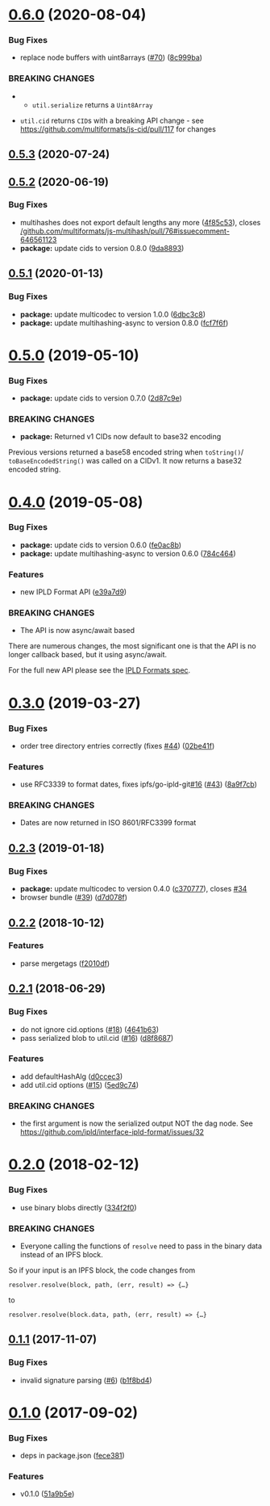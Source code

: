 <a name="0.6.0"></a>
# [0.6.0](https://github.com/ipld/js-ipld-git/compare/v0.5.3...v0.6.0) (2020-08-04)


### Bug Fixes

* replace node buffers with uint8arrays ([#70](https://github.com/ipld/js-ipld-git/issues/70)) ([8c999ba](https://github.com/ipld/js-ipld-git/commit/8c999ba))


### BREAKING CHANGES

* - `util.serialize` returns a `Uint8Array`
- `util.cid` returns `CID`s with a breaking API change - see https://github.com/multiformats/js-cid/pull/117 for changes



<a name="0.5.3"></a>
## [0.5.3](https://github.com/ipld/js-ipld-git/compare/v0.5.2...v0.5.3) (2020-07-24)



<a name="0.5.2"></a>
## [0.5.2](https://github.com/ipld/js-ipld-git/compare/v0.5.1...v0.5.2) (2020-06-19)


### Bug Fixes

* multihashes does not export default lengths any more ([4f85c53](https://github.com/ipld/js-ipld-git/commit/4f85c53)), closes [/github.com/multiformats/js-multihash/pull/76#issuecomment-646561123](https://github.com//github.com/multiformats/js-multihash/pull/76/issues/issuecomment-646561123)
* **package:** update cids to version 0.8.0 ([9da8893](https://github.com/ipld/js-ipld-git/commit/9da8893))



<a name="0.5.1"></a>
## [0.5.1](https://github.com/ipld/js-ipld-git/compare/v0.5.0...v0.5.1) (2020-01-13)


### Bug Fixes

* **package:** update multicodec to version 1.0.0 ([6dbc3c8](https://github.com/ipld/js-ipld-git/commit/6dbc3c8))
* **package:** update multihashing-async to version 0.8.0 ([fcf7f6f](https://github.com/ipld/js-ipld-git/commit/fcf7f6f))



<a name="0.5.0"></a>
# [0.5.0](https://github.com/ipld/js-ipld-git/compare/v0.4.0...v0.5.0) (2019-05-10)


### Bug Fixes

* **package:** update cids to version 0.7.0 ([2d87c9e](https://github.com/ipld/js-ipld-git/commit/2d87c9e))


### BREAKING CHANGES

* **package:** Returned v1 CIDs now default to base32 encoding

Previous versions returned a base58 encoded string when `toString()`/
`toBaseEncodedString()` was called on a CIDv1. It now returns a base32
encoded string.



<a name="0.4.0"></a>
# [0.4.0](https://github.com/ipld/js-ipld-git/compare/v0.3.0...v0.4.0) (2019-05-08)


### Bug Fixes

* **package:** update cids to version 0.6.0 ([fe0ac8b](https://github.com/ipld/js-ipld-git/commit/fe0ac8b))
* **package:** update multihashing-async to version 0.6.0 ([784c464](https://github.com/ipld/js-ipld-git/commit/784c464))


### Features

* new IPLD Format API ([e39a7d9](https://github.com/ipld/js-ipld-git/commit/e39a7d9))


### BREAKING CHANGES

* The API is now async/await based

There are numerous changes, the most significant one is that the API
is no longer callback based, but it using async/await.

For the full new API please see the [IPLD Formats spec].

[IPLD Formats spec]: https://github.com/ipld/interface-ipld-format



<a name="0.3.0"></a>
# [0.3.0](https://github.com/ipld/js-ipld-git/compare/v0.2.3...v0.3.0) (2019-03-27)


### Bug Fixes

* order tree directory entries correctly (fixes [#44](https://github.com/ipld/js-ipld-git/issues/44)) ([02be41f](https://github.com/ipld/js-ipld-git/commit/02be41f))


### Features

* use RFC3339 to format dates, fixes ipfs/go-ipld-git[#16](https://github.com/ipld/js-ipld-git/issues/16) ([#43](https://github.com/ipld/js-ipld-git/issues/43)) ([8a9f7cb](https://github.com/ipld/js-ipld-git/commit/8a9f7cb))


### BREAKING CHANGES

* Dates are now returned in ISO 8601/RFC3399 format 



<a name="0.2.3"></a>
## [0.2.3](https://github.com/ipld/js-ipld-git/compare/v0.2.2...v0.2.3) (2019-01-18)


### Bug Fixes

* **package:** update multicodec to version 0.4.0 ([c370777](https://github.com/ipld/js-ipld-git/commit/c370777)), closes [#34](https://github.com/ipld/js-ipld-git/issues/34)
* browser bundle ([#39](https://github.com/ipld/js-ipld-git/issues/39)) ([d7d078f](https://github.com/ipld/js-ipld-git/commit/d7d078f))



<a name="0.2.2"></a>
## [0.2.2](https://github.com/ipld/js-ipld-git/compare/v0.2.1...v0.2.2) (2018-10-12)


### Features

* parse mergetags ([f2010df](https://github.com/ipld/js-ipld-git/commit/f2010df))



<a name="0.2.1"></a>
## [0.2.1](https://github.com/ipld/js-ipld-git/compare/v0.2.0...v0.2.1) (2018-06-29)


### Bug Fixes

* do not ignore cid.options ([#18](https://github.com/ipld/js-ipld-git/issues/18)) ([4641b63](https://github.com/ipld/js-ipld-git/commit/4641b63))
* pass serialized blob to util.cid ([#16](https://github.com/ipld/js-ipld-git/issues/16)) ([d8f8687](https://github.com/ipld/js-ipld-git/commit/d8f8687))


### Features

* add defaultHashAlg ([d0ccec3](https://github.com/ipld/js-ipld-git/commit/d0ccec3))
* add util.cid options ([#15](https://github.com/ipld/js-ipld-git/issues/15)) ([5ed9c74](https://github.com/ipld/js-ipld-git/commit/5ed9c74))


### BREAKING CHANGES

* the first argument is now the serialized output NOT the dag node.
See https://github.com/ipld/interface-ipld-format/issues/32



<a name="0.2.0"></a>
# [0.2.0](https://github.com/ipld/js-ipld-git/compare/v0.1.1...v0.2.0) (2018-02-12)


### Bug Fixes

* use binary blobs directly ([334f2f0](https://github.com/ipld/js-ipld-git/commit/334f2f0))


### BREAKING CHANGES

* Everyone calling the functions of `resolve` need to
pass in the binary data instead of an IPFS block.

So if your input is an IPFS block, the code changes from

    resolver.resolve(block, path, (err, result) => {…}

to

    resolver.resolve(block.data, path, (err, result) => {…}



<a name="0.1.1"></a>
## [0.1.1](https://github.com/ipld/js-ipld-git/compare/v0.1.0...v0.1.1) (2017-11-07)


### Bug Fixes

* invalid signature parsing ([#6](https://github.com/ipld/js-ipld-git/issues/6)) ([b1f8bd4](https://github.com/ipld/js-ipld-git/commit/b1f8bd4))



<a name="0.1.0"></a>
# [0.1.0](https://github.com/ipld/js-ipld-git/compare/51a9b5e...v0.1.0) (2017-09-02)


### Bug Fixes

* deps in package.json ([fece381](https://github.com/ipld/js-ipld-git/commit/fece381))


### Features

* v0.1.0 ([51a9b5e](https://github.com/ipld/js-ipld-git/commit/51a9b5e))



